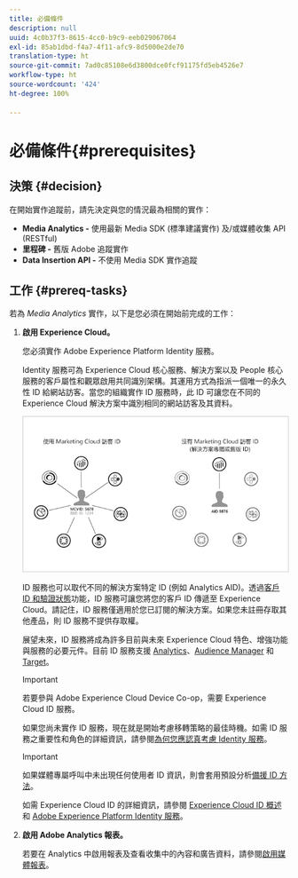 ```yaml
---
title: 必備條件
description: null
uuid: 4c0b37f3-8615-4cc0-b9c9-eeb029067064
exl-id: 85ab1dbd-f4a7-4f11-afc9-8d5000e2de70
translation-type: ht
source-git-commit: 7ad0c85108e6d3800dce0fcf91175fd5eb4526e7
workflow-type: ht
source-wordcount: '424'
ht-degree: 100%

---
```


# 必備條件{#prerequisites}

## 決策 {#decision}

在開始實作追蹤前，請先決定與您的情況最為相關的實作：

* **Media Analytics -** 使用最新 Media SDK (標準建議實作) 及/或媒體收集 API (RESTful)
* **里程碑 -** 舊版 Adobe 追蹤實作
* **Data Insertion API -** 不使用 Media SDK 實作追蹤

## 工作 {#prereq-tasks}

若為 *Media Analytics* 實作，以下是您必須在開始前完成的工作：

1. **啟用 Experience Cloud。**

   您必須實作 Adobe Experience Platform Identity 服務。

    Identity 服務可為 Experience Cloud 核心服務、解決方案以及 People 核心服務的客戶屬性和觀眾啟用共同識別架構。其運用方式為指派一個唯一的永久性 ID 給網站訪客。當您的組織實作 ID 服務時，此 ID 可讓您在不同的 Experience Cloud 解決方案中識別相同的網站訪客及其資料。

   ![](assets/mc_id_service_graphic.png)

   ID 服務也可以取代不同的解決方案特定 ID (例如 Analytics AID)。透過[客戶 ID 和驗證狀態](https://docs.adobe.com/content/help/zh-Hant/id-service/using/reference/authenticated-state.html)功能，ID 服務可讓您將您的客戶 ID 傳遞至 Experience Cloud。請記住，ID 服務僅適用於您已訂閱的解決方案。如果您未註冊存取其他產品，則 ID 服務不提供存取權。

   展望未來，ID 服務將成為許多目前與未來 Experience Cloud 特色、增強功能與服務的必要元件。目前 ID 服務支援 [Analytics](https://www.adobe.com/tw/marketing-cloud/web-analytics.html)、[Audience Manager](https://www.adobe.com/tw/marketing-cloud/data-management-platform.html) 和 [Target](https://www.adobe.com/tw/marketing-cloud/testing-targeting.html)。

   >[!IMPORTANT]
   >
   >若要參與 Adobe Experience Cloud Device Co-op，需要 Experience Cloud ID 服務。

   如果您尚未實作 ID 服務，現在就是開始考慮移轉策略的最佳時機。如需 ID 服務之重要性和角色的詳細資訊，請參閱[為何您應認真考慮 Identity 服務](https://theblog.adobe.com/why-new-adobe-marketing-cloud-id-service-should-be-on-your-radar/)。

   >[!IMPORTANT]
   >
   >如果媒體專屬呼叫中未出現任何使用者 ID 資訊，則會套用預設分析[備援 ID 方法](https://docs-author.corp.adobe.com/content/help/en/analytics/implementation/javascript-implementation/unique-visitors/visid-fallback.html)。

   如需 Experience Cloud ID 的詳細資訊，請參閱 [Experience Cloud ID 概述](https://docs.adobe.com/content/help/zh-Hant/id-service/using/intro/overview.html)和 [Adobe Experience Platform Identity 服務](https://docs.adobe.com/content/help/zh-Hant/id-service/using/home.html)。

1. **啟用 Adobe Analytics 報表。**

   若要在 Analytics 中啟用報表及查看收集中的內容和廣告資料，請參閱[啟用媒體報表](/help/media-reports/media-reports-enable.md)。
